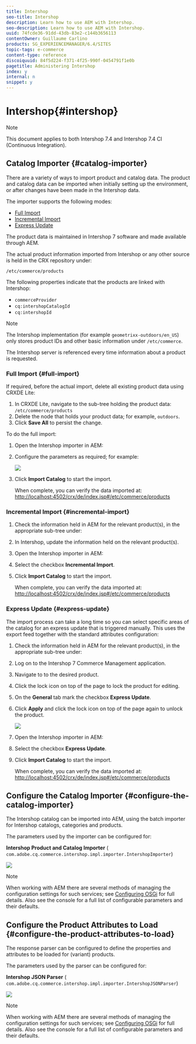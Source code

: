 ```yaml
---
title: Intershop
seo-title: Intershop
description: Learn how to use AEM with Intershop.
seo-description: Learn how to use AEM with Intershop.
uuid: 74fcde36-91dd-43db-83e2-c144b3656113
contentOwner: Guillaume Carlino
products: SG_EXPERIENCEMANAGER/6.4/SITES
topic-tags: e-commerce
content-type: reference
discoiquuid: 84f5d224-f371-4f25-990f-0454791f1e0b
pagetitle: Administering Intershop
index: y
internal: n
snippet: y
---
```


# Intershop{#intershop}

>[!NOTE]
>
>This document applies to both Intershop 7.4 and Intershop 7.4 CI (Continuous Integration).

## Catalog Importer {#catalog-importer}

There are a variety of ways to import product and catalog data. The product and catalog data can be imported when initially setting up the environment, or after changes have been made in the Intershop data.

The importer supports the following modes:

* [Full Import](#fullimport)
* [Incremental Import](#incrementalimport)
* [Express Update](#expressupdate)

The product data is maintained in Intershop 7 software and made available through AEM.

The actual product information imported from Intershop or any other source is held in the CRX repository under:

`/etc/commerce/products`

The following properties indicate that the products are linked with Intershop:

* `commerceProvider`
* `cq:intershopCatalogId`
* `cq:intershopId`

>[!NOTE]
>
>The Intershop implementation (for example `geometrixx-outdoors/en_US`) only stores product IDs and other basic information under `/etc/commerce`.
>
>The Intershop server is referenced every time information about a product is requested.

### Full Import {#full-import}

If required, before the actual import, delete all existing product data using CRXDE Lite:

1. In CRXDE Lite, navigate to the sub-tree holding the product data:  
   `/etc/commerce/products`
1. Delete the node that holds your product data; for example, `outdoors`.
1. Click **Save All** to persist the change.

To do the full import:

1. Open the Intershop importer in AEM:
1. Configure the parameters as required; for example:

   ![](assets/chlimage_1-30.jpeg)

1. Click **Import Catalog** to start the import.

   When complete, you can verify the data imported at:  
   [http://localhost:4502/crx/de/index.jsp#/etc/commerce/products](http://localhost:4502/crx/de/index.jsp#/etc/commerce/products)

### Incremental Import {#incremental-import}

1. Check the information held in AEM for the relevant product(s), in the appropriate sub-tree under:
1. In Intershop, update the information held on the relevant product(s).
1. Open the Intershop importer in AEM:
1. Select the checkbox **Incremental Import**.
1. Click **Import Catalog** to start the import.

   When complete, you can verify the data imported at:  
   [http://localhost:4502/crx/de/index.jsp#/etc/commerce/products](http://localhost:4502/crx/de/index.jsp#/etc/commerce/products)

### Express Update {#express-update}

The import process can take a long time so you can select specific areas of the catalog for an express update that is triggered manually. This uses the export feed together with the standard attributes configuration:

1. Check the information held in AEM for the relevant product(s), in the appropriate sub-tree under:
1. Log on to the Intershop 7 Commerce Management application.
1. Navigate to to the desired product.
1. Click the lock icon on top of the page to lock the product for editing.
1. On the **General** tab mark the checkbox **Express Update**.
1. Click **Apply** and click the lock icon on top of the page again to unlock the product.

   ![](assets/chlimage_1-116.png)

1. Open the Intershop importer in AEM:
1. Select the checkbox **Express Update**.
1. Click **Import Catalog** to start the import.

   When complete, you can verify the data imported at:  
   [http://localhost:4502/crx/de/index.jsp#/etc/commerce/products](http://localhost:4502/crx/de/index.jsp#/etc/commerce/products)

## Configure the Catalog Importer {#configure-the-catalog-importer}

The Intershop catalog can be imported into AEM, using the batch importer for Intershop catalogs, categories and products.

The parameters used by the importer can be configured for:

**Intershop Product and Catalog Importer** 
( `com.adobe.cq.commerce.intershop.impl.importer.IntershopImporter`)

![](assets/chlimage_1-117.png)

>[!NOTE]
>
>When working with AEM there are several methods of managing the configuration settings for such services; see [Configuring OSGi](../../../sites/deploying/using/configuring-osgi.md) for full details. Also see the console for a full list of configurable parameters and their defaults.

## Configure the Product Attributes to Load {#configure-the-product-attributes-to-load}

The response parser can be configured to define the properties and attributes to be loaded for (variant) products.

The parameters used by the parser can be configured for:

**Intershop JSON Parser** 
( `com.adobe.cq.commerce.intershop.impl.importer.IntershopJSONParser`)

![](assets/chlimage_1-118.png)

>[!NOTE]
>
>When working with AEM there are several methods of managing the configuration settings for such services; see [Configuring OSGi](../../../sites/deploying/using/configuring-osgi.md) for full details. Also see the console for a full list of configurable parameters and their defaults.

